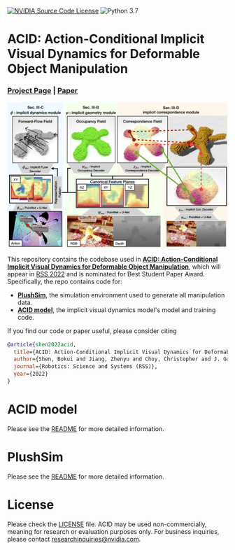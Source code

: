 [![NVIDIA Source Code License](https://img.shields.io/badge/license-NSCL-blue.svg)](https://github.com/NVlabs/ACID/blob/master/LICENSE)
![Python 3.7](https://img.shields.io/badge/python-3.7-green.svg)

# ACID: Action-Conditional Implicit Visual Dynamics for Deformable Object Manipulation

### [Project Page](https://b0ku1.github.io/acid/) | [Paper](https://arxiv.org/abs/2203.06856)

<div style="text-align: center">
<img src="_media/model_figure.png" width="600"/>
</div>

This repository contains the codebase used in [**ACID: Action-Conditional Implicit Visual Dynamics for Deformable Object Manipulation**](https://b0ku1.github.io/acid/), which will appear in [RSS 2022](https://roboticsconference.org/program/papers/) and is nominated for Best Student Paper Award. Specifically, the repo contains code for:
* [**PlushSim**](./PlushSim/), the simulation environment used to generate all manipulation data.
* [**ACID model**](./ACID/), the implicit visual dynamics model's model and training code.

If you find our code or paper useful, please consider citing
```bibtex
@article{shen2022acid,
  title={ACID: Action-Conditional Implicit Visual Dynamics for Deformable Object Manipulation},
  author={Shen, Bokui and Jiang, Zhenyu and Choy, Christopher and J. Guibas, Leonidas and Savarese, Silvio and Anandkumar, Anima and Zhu, Yuke},
  journal={Robotics: Science and Systems (RSS)},
  year={2022}
}
```

# ACID model
Please see the [README](./ACID/README.md) for more detailed information.


# PlushSim
Please see the [README](./PlushSim/README.md) for more detailed information.


# License
Please check the [LICENSE](./LICENSE) file. ACID may be used non-commercially, meaning for research or evaluation purposes only. For business inquiries, please contact researchinquiries@nvidia.com.

